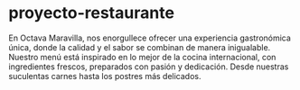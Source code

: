 # proyecto-restaurante
En Octava Maravilla, nos enorgullece ofrecer una experiencia gastronómica única, donde la calidad y el sabor se combinan de manera inigualable. Nuestro menú está inspirado en lo mejor de la cocina internacional, con ingredientes frescos, preparados con pasión y dedicación. Desde nuestras suculentas carnes hasta los postres más delicados.
